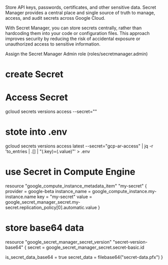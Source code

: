 Store API keys, passwords, certificates, and other sensitive data.
Secret Manager provides a central place and single source of truth to manage, access, and audit secrets across Google Cloud.


With Secret Manager, you can store secrets centrally, rather than hardcoding them into your code or configuration files. This approach improves security by reducing the risk of accidental exposure or unauthorized access to sensitive information.

Assign the Secret Manager Admin role (roles/secretmanager.admin)

# create Secret

# Access Secret
gcloud secrets versions access <version-id> --secret="<secret-id>"

# stote into .env

gcloud secrets versions access latest --secret="gcp-ar-access" | jq -r 'to_entries | .[] | "\(.key)=\(.value)"' > .env

# use Secret in Compute Engine

resource "google_compute_instance_metadata_item" "my-secret" {
  provider = google-beta
  instance_name = google_compute_instance.my-instance.name
  key = "my-secret"
  value = google_secret_manager_secret.my-secret.replication_policy[0].automatic.value
}

# store base64 data
resource "google_secret_manager_secret_version" "secret-version-base64" {
  secret = google_secret_manager_secret.secret-basic.id

  is_secret_data_base64 = true
  secret_data = filebase64("secret-data.pfx")
}
